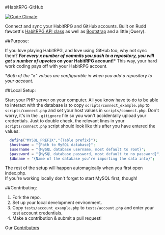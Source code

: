 #HabitRPG-GitHub

[![Code Climate](https://codeclimate.com/github/HabitRPG/HabitRPG-GitHub/badges/gpa.svg)](https://codeclimate.com/github/HabitRPG/HabitRPG-GitHub)

Connect and sync your HabitRPG and GitHub accounts.  Built on Rudd fawcett's
[HabitRPG API class](https://github.com/ruddfawcett/HabitRPG_PHP) as well as
[Bootstrap](http://getbootstrap.com) and a little jQuery).

##Purpose:

If you love playing HabitRPG, and love using GitHub too, why not sync them?  ***For every x number of
commits you push to a repository, you will get x number of upvotes* on your HabitRPG account!***  This
way, your hard work coding pays off with your HabitRPG account.  

*<i>Both of the "x" values are configurable in when you add a repository to your account.</i>

##Local Setup:

Start your PHP server on your computer.
All you know have to do to be able to interact with the database is to copy `scripts/connect_example.php`
to `scripts/connect.php` and set your host values in `scripts/connect.php`. Don't worry, it's in the
`.gitignore` file so you won't accidentally upload your credentials. Just to double check, the relevant
lines in your `scripts/connect.php` script should look like this after you have entered the values:

```php
  define("MYSQL_PREFIX","{Table prefix}");
  $hostname = "{Path to MySQL database}";
  $username = "{MySQL database username, most default to root}";
  $password = "{MySQL database password, most default to no password}";
  $dbname = "{Name of the database you're importing the data into}";
```

The rest of the setup will happen automagically when you first open index.php.  
If you're working locally don't forget to start MySQL first, though!

##Contributing:

1. Fork the repo.
2. Set up your local development environment.
3. Copy `tests/account_example.php` to `tests/account.php` and enter your test account credentials.
4. Make a contribution & submit a pull request!

Our [Contributors](https://github.com/HabitRPG/HabitRPG-GitHub/graphs/contributors)
